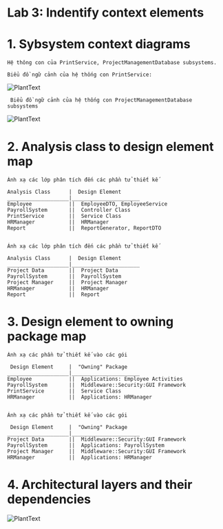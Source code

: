 # Lab 3: Indentify context elements

  # 1. Sybsystem context diagrams
    
    Hệ thông con của PrintService, ProjectManagementDatabase subsystems.

    Biểu đồ ngữ cảnh của hệ thống con PrintService:
    
![PlantText](https://www.planttext.com/api/plantuml/png/b55BYi904DtNASfUwS8Bp48oID25IaZc0atobCPEfwUx5SAGayrYZZHNi3K1Fo3eMxvFFQhg__SlyK6wSAWrZIfibG7dwVphSxDOfLngwJsHbULUxi0YSye4Bk2EgeJW7-A8g_rHbvulp40C_XxsB6IoBRIouycDi8E1am4vREE27xIEEg9eTutMHUi3QfvEP_VZFrZa-3x01uvE7mUBDo9z7o_wUjKOGMbjTTC2Jt8br14zZ-fQkSpNqiHpkPTYmvg2A86fuXjE0000__y30000)


     Biểu đồ ngữ cảnh của hệ thống con ProjectManagementDatabase subsystems    
![PlantText](https://www.planttext.com/api/plantuml/png/Z95F3i5G48VtSuhnLYnSm4883H94YWECTZIbVUMzqQGH9xDm95TGKV-JChl9z_jzivZpyTIoGaPsSGGLdvUXPdITpgmzxWqTz2Ao5c13tfe2HZKnoOezmH7fV8zP2tP9Q46M5Uu1ytcMozDaiU1FVAU5wZO1In6yuchj1LbA-PiTu00meSmaKJJDh72CzNgpv5e3bSlR7LkvXt2Wbuc2juhvRPblV19-IAv8GT_zk--oc93JJmEqMFlvWou0003__mC0)



  # 2. Analysis class to design element map
    Ánh xạ các lớp phân tích đến các phần tử thiết kế
    
    Analysis Class      |  Design Element
    ____________________|______________________
    Employee            ||  EmployeeDTO, EmployeeService
    PayrollSystem       ||  Controller Class
    PrintService        ||  Service Class
    HRManager           ||  HRManager
    Report              ||  ReportGenerator, ReportDTO 


    Ánh xạ các lớp phân tích đến các phần tử thiết kế
    
    Analysis Class      |  Design Element
    ____________________|______________________
    Project Data        ||  Project Data
    PayrollSystem       ||  PayrollSystem
    Project Manager     ||  Project Manager
    HRManager           ||  HRManager
    Report              ||  Report

##

  # 3. Design element to owning package map
    Ánh xạ các phần tử thiết kế vào các gói

     Design Element     |  "Owning" Package
    ____________________|______________________
    Employee            ||  Applications: Employee Activities
    PayrollSystem       ||  Middleware::Security:GUI Framework
    PrintService        ||  Service Class
    HRManager           ||  Applications: HRManager


    Ánh xạ các phần tử thiết kế vào các gói

     Design Element     |  "Owning" Package
    ____________________|______________________
    Project Data        ||  Middleware::Security:GUI Framework
    PayrollSystem       ||  Applications: PayrollSystem
    Project Manager     ||  Middleware::Security:GUI Framework
    HRManager           ||  Applications: HRManager

# 4. Architectural layers and their dependencies

![PlantText](https://www.planttext.com/api/plantuml/png/R59BQiCm4Dth54Fs8VikIam_YI41az1LoMAGXrH4bined61AJzP5ZzGhL8qLQhlMRdWVlJVCz-VNCWYoD9LLDUeJ7WbcMLrRer6CTm4ss1BFu5r1VAzFLMrzImIP5dCsOYWSEcIzswABSavpWIrxQ_Tj4AeEwaFz-MzDMLgw8DF8VK-wOIDjibYzvF3CMD75ysbeiIS-6ptM5soS92XvxAZsBB0YHupY-MepMGFcy_jU1BY3hCWNMIDlv2IjG_LgTlnXnYYAyuvSIJ7AKOssCF55j5zaMbC8yE2THBBg4QxyGQkekNNFtTdVOerYJEeUKH3Mw4hRHHl0LyM_PKLL6WWwCAXbRFTxBZy0003__mC0)

